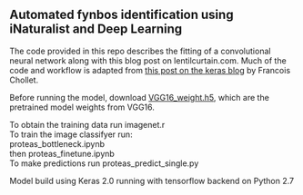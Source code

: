 ## Automated fynbos identification using iNaturalist and Deep Learning

The code provided in this repo describes the fitting of a convolutional neural network along with this blog post on lentilcurtain.com. Much of the code and workflow is adapted from [this post on the keras blog](https://blog.keras.io/building-powerful-image-classification-models-using-very-little-data.html) by Francois Chollet.
  
Before running the model, download [VGG16_weight.h5](https://drive.google.com/file/d/0Bz7KyqmuGsilT0J5dmRCM0ROVHc/view?usp=sharing), which are the pretrained model weights from VGG16.

To obtain the training data run imagenet.r  
To train the image classifyer run:    
proteas_bottleneck.ipynb   
then proteas_finetune.ipynb  
To make predictions run proteas_predict_single.py

Model build using Keras 2.0 running with tensorflow backend on Python 2.7

